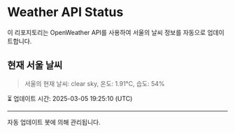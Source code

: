 
# Weather API Status

이 리포지토리는 OpenWeather API를 사용하여 서울의 날씨 정보를 자동으로 업데이트합니다.

## 현재 서울 날씨
> 서울의 현재 날씨: clear sky, 온도: 1.91°C, 습도: 54%

⏳ 업데이트 시간: 2025-03-05 19:25:10 (UTC)

---
자동 업데이트 봇에 의해 관리됩니다.
